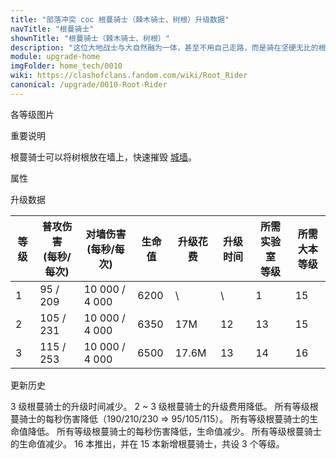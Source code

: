 ```yaml
---
title: "部落冲突 coc 根蔓骑士（棘木骑士、树根）升级数据"
navTitle: "根蔓骑士"
shownTitle: "根蔓骑士（棘木骑士、树根）"
description: "这位大地战士与大自然融为一体，甚至不用自己走路，而是骑在坚硬无比的根蔓上作战。她的根蔓可摧毁城墙，将防御建筑夷为平地。"
module: upgrade-home
imgFolder: home_tech/0010
wiki: https://clashofclans.fandom.com/wiki/Root_Rider
canonical: /upgrade/0010-Root-Rider
---
```


<UnitInfo :folder="$frontmatter.imgFolder" imgSrc="Root_Rider_info.png" :imgAlt="$frontmatter.navTitle" :description="$frontmatter.description" />

<SmallTitle>各等级图片</SmallTitle>

<Panel>
    <UnitImgGroup :folder="$frontmatter.imgFolder">
        <UnitImg imgTitle="1 级" imgSrc="Root_Rider1.png" />
        <UnitImg imgTitle="2 级" imgSrc="Root_Rider2.png" />
        <UnitImg imgTitle="3 级" imgSrc="Root_Rider3.png" />
    </UnitImgGroup>
</Panel>

<SmallTitle>重要说明</SmallTitle>

根蔓骑士可以将树根放在墙上，快速摧毁 [城墙](/upgrade/0300-Walls)。

<SmallTitle>属性</SmallTitle>

<UnitProperties>
    <UnitProperty pKey="攻击偏好" pValue="防御建筑" />
    <UnitProperty pKey="伤害类型" pValue="单体伤害" />
    <UnitProperty pKey="攻击的目标" pValue="仅地面目标" />
    <UnitProperty pKey="占据人口" pValue="20" />
    <UnitProperty pKey="移动速度" pValue="1.5 格/秒" />
    <UnitProperty pKey="攻击速度" pValue="2.2 秒/次" />
    <UnitProperty pKey="攻击速度 (对城墙)" pValue="0.4 秒/次" />
    <UnitProperty pKey="攻击距离" pValue="1 格" />
    <UnitProperty pKey="所需训练营等级" pValue="17" />
    <UnitProperty pKey="所需大本等级" pValue="15" />
    <UnitProperty pKey="训练时间" pValue="220" :isTrainingTime="true" />
</UnitProperties>

<SmallTitle>升级数据</SmallTitle>

<script setup>
const tableExtraInfo = [
    {
        "column": 4,
        "type": "cost",
        "gpClass": "research",
        "icon": "Elixir"
    },
    {
        "column": 5,
        "type": "time",
        "gpClass": "research"
    }
];
</script>

<UnitTable :tableExtraInfo="tableExtraInfo">

| 等级 |普攻伤害<br>(每秒/每次)|对墙伤害<br>(每秒/每次)| 生命值 | 升级花费 | 升级时间 |所需实验室<br>等级|所需<br>大本等级|
| ---- |          ---        |           ---        |  ---- |   ----  |   ----   |      ----      |     ----      |
|   1  |       95 / 209      |    10 000 / 4 000    |  6200 |      \  |     \    |        1       |      15       |
|   2  |      105 / 231      |    10 000 / 4 000    |  6350 |    17M  |    12    |       13       |      15       |
|   3  |      115 / 253      |    10 000 / 4 000    |  6500 |  17.6M  |    13    |       14       |      16       |
</UnitTable>

<SmallTitle>更新历史</SmallTitle>

<Timeline>
    <TimelineItem date="2024/11/25">
        <TimelineRow>3 级根蔓骑士的升级时间减少。</TimelineRow>
        <TimelineRow>2 ~ 3 级根蔓骑士的升级费用降低。</TimelineRow>
    </TimelineItem>
    <TimelineItem date="2024/06/03">
        <TimelineRow>所有等级根蔓骑士的每秒伤害降低（190/210/230 => 95/105/115）。</TimelineRow>
        <TimelineRow>所有等级根蔓骑士的生命值降低。</TimelineRow>
    </TimelineItem>
    <TimelineItem date="2024/03/26">
        <TimelineRow>所有等级根蔓骑士的每秒伤害降低，生命值减少。</TimelineRow>
    </TimelineItem>
    <TimelineItem date="2024/02/27">
        <TimelineRow>所有等级根蔓骑士的生命值减少。</TimelineRow>
    </TimelineItem>
    <TimelineItem date="2023/12/12">
        <TimelineRow>16 本推出，并在 15 本新增根蔓骑士，共设 3 个等级。</TimelineRow>
    </TimelineItem>
    <TimelineItem :historyBottom="true" />
</Timeline>
